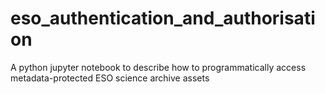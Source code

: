 # eso_authentication_and_authorisation
A python jupyter notebook to describe how to programmatically access metadata-protected ESO science archive assets
